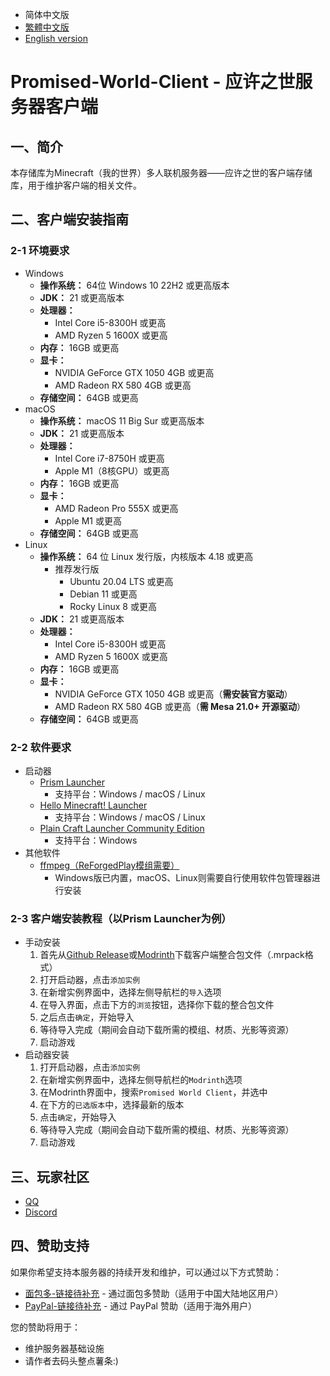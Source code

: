 - 简体中文版
- [繁體中文版](./README_TW.md)
- [English version](./README_EN.md)

# Promised-World-Client - 应许之世服务器客户端

## 一、简介
本存储库为Minecraft（我的世界）多人联机服务器——应许之世的客户端存储库，用于维护客户端的相关文件。

## 二、客户端安装指南
### 2-1 环境要求
- Windows
  - **操作系统：** 64位 Windows 10 22H2 或更高版本
  - **JDK：** 21 或更高版本
  - **处理器：**
    - Intel Core i5-8300H 或更高
    - AMD Ryzen 5 1600X 或更高
  - **内存：** 16GB 或更高
  - **显卡：**
    - NVIDIA GeForce GTX 1050 4GB 或更高
    - AMD Radeon RX 580 4GB 或更高
  - **存储空间：** 64GB 或更高
- macOS
  - **操作系统：** macOS 11 Big Sur 或更高版本
  - **JDK：** 21 或更高版本
  - **处理器：**
    - Intel Core i7-8750H 或更高
    - Apple M1（8核GPU）或更高
  - **内存：** 16GB 或更高
  - **显卡：**
    - AMD Radeon Pro 555X 或更高
    - Apple M1 或更高
  - **存储空间：** 64GB 或更高
- Linux
  - **操作系统：** 64 位 Linux 发行版，内核版本 4.18 或更高
    - 推荐发行版
      - Ubuntu 20.04 LTS 或更高
      - Debian 11 或更高
      - Rocky Linux 8 或更高
  - **JDK：** 21 或更高版本
  - **处理器：**
    - Intel Core i5-8300H 或更高
    - AMD Ryzen 5 1600X 或更高
  - **内存：** 16GB 或更高
  - **显卡：**
    - NVIDIA GeForce GTX 1050 4GB 或更高（**需安装官方驱动**）
    - AMD Radeon RX 580 4GB 或更高（**需 Mesa 21.0+ 开源驱动**）
  - **存储空间：** 64GB 或更高

### 2-2 软件要求
- 启动器
  - [Prism Launcher](https://prismlauncher.org/)
    - 支持平台：Windows / macOS / Linux
  - [Hello Minecraft! Launcher](https://hmcl.huangyuhui.net/)
    - 支持平台：Windows / macOS / Linux
  - [Plain Craft Launcher Community Edition](https://www.pclc.cc/projects/pcl-ce/)
    - 支持平台：Windows
- 其他软件
  - [ffmpeg（ReForgedPlay模组需要）](https://ffmpeg.org/)
    - Windows版已内置，macOS、Linux则需要自行使用软件包管理器进行安装

### 2-3 客户端安装教程（以Prism Launcher为例）
- 手动安装
  1. 首先从[Github Release](https://github.com/Star-River-Studios/Promised-World-Client/releases/latest)或[Modrinth](https://modrinth.com/project/promised-world-client/versions)下载客户端整合包文件（.mrpack格式）
  2. 打开启动器，点击`添加实例`
  3. 在新增实例界面中，选择左侧导航栏的`导入`选项
  4. 在导入界面，点击下方的`浏览`按钮，选择你下载的整合包文件
  5. 之后点击`确定`，开始导入
  6. 等待导入完成（期间会自动下载所需的模组、材质、光影等资源）
  7. 启动游戏
- 启动器安装
  1. 打开启动器，点击`添加实例`
  2. 在新增实例界面中，选择左侧导航栏的`Modrinth`选项
  3. 在Modrinth界面中，搜索`Promised World Client`，并选中
  4. 在下方的`已选版本`中，选择最新的版本
  5. 点击`确定`，开始导入
  6. 等待导入完成（期间会自动下载所需的模组、材质、光影等资源）
  7. 启动游戏

## 三、玩家社区
- [QQ](https://qm.qq.com/q/qZ2TJ0lZdK)
- [Discord](https://discord.gg/j275P4PRzP)

## 四、赞助支持
如果你希望支持本服务器的持续开发和维护，可以通过以下方式赞助：

- [面包多-链接待补充](#) - 通过面包多赞助（适用于中国大陆地区用户）
- [PayPal-链接待补充](#) - 通过 PayPal 赞助（适用于海外用户）

您的赞助将用于：
- 维护服务器基础设施
- 请作者去码头整点薯条:)